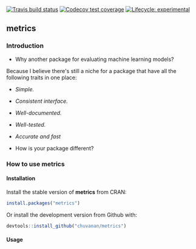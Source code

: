 

[![Travis build status](https://travis-ci.org/chuvanan/metrics.svg?branch=master)](https://travis-ci.org/chuvanan/metrics)
[![Codecov test coverage](https://codecov.io/gh/chuvanan/metrics/branch/master/graph/badge.svg)](https://codecov.io/gh/chuvanan/metrics?branch=master)
[![Lifecycle: experimental](https://img.shields.io/badge/lifecycle-experimental-orange.svg)](https://www.tidyverse.org/lifecycle/#experimental)

## metrics

### Introduction

* Why another package for evaluating machine learning models?

Because I believe there's still a niche for a package that have all the
following traits in one place:

- *Simple.*

- *Consistent interface.*

- *Well-documented.*

- *Well-tested.*

- *Accurate and fast*

* How is your package different?

### How to use metrics

#### Installation

Install the stable version of **metrics** from CRAN:

```r
install.packages("metrics")
```


Or install the development version from Github with:

```r
devtools::install_github("chuvanan/metrics")
```

#### Usage
